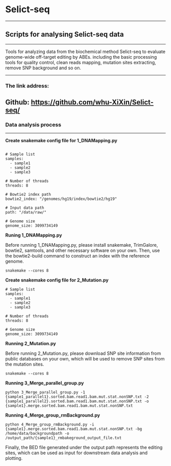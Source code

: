 # Selict-seq
----------------------------------------
## Scripts for analysing Selict-seq data ##
----------------------------------------
Tools for analyzing data from the biochemical method Selict-seq to evaluate genome-wide off-target editing by ABEs. including the basic processing tools for quality control, clean reads mapping, mutation sites extracting, remove SNP background and so on.

----------------------------------------
### The link address:
Github: https://github.com/whu-XiXin/Selict-seq/
-----------------------------------------

### Data analysis process
------------------------------------	

**Create snakemake config file for 1_DNAMapping.py**

```

# Sample list
samples:
  - sample1
  - sample2
  - sample3

# Number of threads
threads: 8

# Bowtie2 index path
bowtie2_index: "/genomes/hg19/index/bowtie2/hg19"

# Input data path
path: "/data/raw/"

# Genome size
genome_size: 3099734149

```

**Runing 1_DNAMapping.py**

Before running 1_DNAMapping.py, please install snakemake, TrimGalore, bowtie2, samtools, and other necessary software on your own. Then, use the bowtie2-build command to construct an index with the reference genome.

```
snakemake --cores 8
```

**Create snakemake config file for 2_Mutation.py**

```
# Sample list
samples:
  - sample1
  - sample2
  - sample3

# Number of threads
threads: 8

# Genome size
genome_size: 3099734149

```

**Running 2_Mutation.py**

Before running 2_Mutation.py, please download SNP site information from public databases on your own, which will be used to remove SNP sites from the mutation sites.

```
snakemake --cores 8
```

**Running 3_Merge_parallel_group.py**

```
python 3_Merge_parallel_group.py -1 {sample1_parallel1}.sorted.bam.read1.bam.mut.stat.nonSNP.txt -2 {sample1_parallel2}.sorted.bam.read1.bam.mut.stat.nonSNP.txt -o {sample1}.merge.sorted.bam.read1.bam.mut.stat.nonSNP.txt
```

**Running 4_Merge_group_rmBackground.py**

```
python 4_Merge_group_rmBackground.py -i {sample1}.merge.sorted.bam.read1.bam.mut.stat.nonSNP.txt -bg /home/data/backgroundpath -o /output_path/{sample1}_rmbakeground_output_file.txt
```
Finally, the BED file generated under the output path represents the editing sites, which can be used as input for downstream data analysis and plotting.
